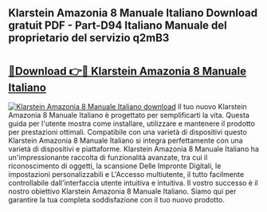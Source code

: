 ## Klarstein Amazonia 8 Manuale Italiano Download gratuit PDF - Part-D94 Italiano Manuale del proprietario del servizio q2mB3

# <h2><a href="http://dfah7hj.blite.top/?on=Klarstein+Amazonia+8+Manuale+Italiano">🔗Download 👉🔴 Klarstein Amazonia 8 Manuale Italiano</a></h2>

[![Klarstein Amazonia 8 Manuale Italiano download](https://i.imgur.com/lujVjoI.png)](http://dfah7hj.blite.top/?on=Klarstein+Amazonia+8+Manuale+Italiano)
Il tuo nuovo Klarstein Amazonia 8 Manuale Italiano è progettato per semplificarti la vita. Questa guida per l'utente mostra come installare, utilizzare e mantenere il prodotto per prestazioni ottimali. Compatibile con una varietà di dispositivi questo Klarstein Amazonia 8 Manuale Italiano si integra perfettamente con una varietà di dispositivi e piattaforme. Klarstein Amazonia 8 Manuale Italiano ha un'impressionante raccolta di funzionalità avanzate, tra cui il riconoscimento di oggetti, la scansione Delle Impronte Digitali, le impostazioni personalizzabili e L'Accesso multiutente, il tutto facilmente controllabile dall'interfaccia utente intuitiva e intuitiva. Il vostro successo è il nostro obiettivo Klarstein Amazonia 8 Manuale Italiano. Siamo qui per garantire la tua completa soddisfazione con il tuo nuovo prodotto.
